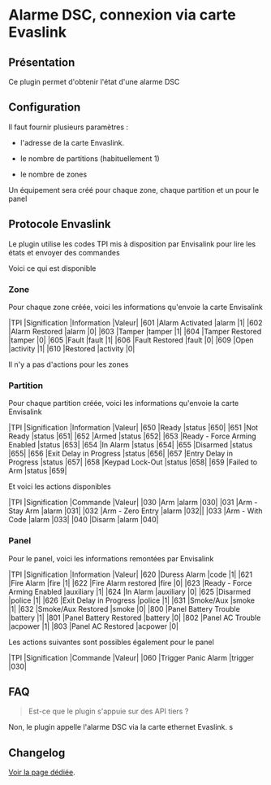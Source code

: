 # Alarme DSC, connexion via carte Evaslink

## Présentation

Ce plugin permet d'obtenir l'état d'une alarme DSC

## Configuration

Il faut fournir plusieurs paramètres :

  - l'adresse de la carte Envaslink.

  - le nombre de partitions (habituellement 1)

  - le nombre de zones

Un équipement sera créé pour chaque zone, chaque partition et un pour le panel

## Protocole Envaslink

Le plugin utilise les codes TPI mis à disposition par Envisalink pour lire les états et envoyer des commandes

Voici ce qui est disponible

### Zone

Pour chaque zone créée, voici les informations qu'envoie la carte Envisalink

|TPI |Signification |Information |Valeur|
|601 |Alarm Activated |alarm |1|
|602 |Alarm Restored |alarm |0|
|603 |Tamper |tamper |1|
|604 |Tamper Restored |tamper |0|
|605 |Fault |fault |1|
|606 |Fault Restored |fault |0|
|609 |Open |activity |1|
|610 |Restored |activity |0|

Il n'y a pas d'actions pour les zones

### Partition

Pour chaque partition créée, voici les informations qu'envoie la carte Envisalink

|TPI |Signification |Information |Valeur|
|650 |Ready |status |650|
|651 |Not Ready |status |651|
|652 |Armed |status |652|
|653 |Ready - Force Arming Enabled |status |653|
|654 |In Alarm |status |654|
|655 |Disarmed |status |655|
|656 |Exit Delay in Progress |status |656|
|657 |Entry Delay in Progress |status |657|
|658 |Keypad Lock-Out |status |658|
|659 |Failed to Arm |status |659|

Et voici les actions disponibles

|TPI |Signification |Commande |Valeur|
|030 |Arm |alarm |030|
|031 |Arm - Stay Arm |alarm |031|
|032 |Arm - Zero Entry |alarm |032||
|033 |Arm - With Code |alarm |033|
|040 |Disarm |alarm |040|

### Panel

Pour le panel, voici les informations remontées par Envisalink

|TPI |Signification |Information |Valeur|
|620 |Duress Alarm |code |1|
|621 |Fire Alarm |fire |1|
|622 |Fire Alarm restored |fire |0|
|623 |Ready - Force Arming Enabled |auxiliary |1|
|624 |In Alarm |auxiliary |0|
|625 |Disarmed |police |1|
|626 |Exit Delay in Progress |police |1|
|631 |Smoke/Aux |smoke |1|
|632 |Smoke/Aux Restored |smoke |0|
|800 |Panel Battery Trouble |battery |1|
|801 |Panel Battery Restored |battery |0|
|802 |Panel AC Trouble |acpower |1|
|803 |Panel AC Restored |acpower |0|

Les actions suivantes sont possibles également pour le panel

|TPI |Signification |Commande |Valeur|
|060 |Trigger Panic Alarm |trigger |030|

## FAQ

> Est-ce que le plugin s'appuie sur des API tiers ?

Non, le plugin appelle l'alarme DSC via la carte ethernet Evaslink.
s
## Changelog

[Voir la page dédiée](changelog.md).
